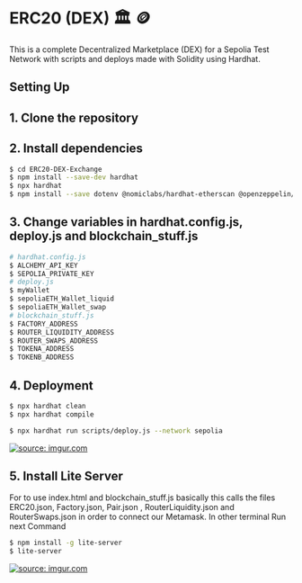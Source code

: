 # ERC20 (DEX) 🏛️ 🪙 

This is a complete Decentralized Marketplace (DEX) for a Sepolia Test Network  with scripts and deploys made with Solidity using Hardhat.

## Setting Up


## 1. Clone the repository

## 2. Install dependencies

```bash
$ cd ERC20-DEX-Exchange
$ npm install --save-dev hardhat
$ npx hardhat
$ npm install --save dotenv @nomiclabs/hardhat-etherscan @openzeppelin/contracts @nomicfoundation/hardhat-toolbox
```
## 3. Change variables in hardhat.config.js, deploy.js and blockchain_stuff.js

```bash
# hardhat.config.js
$ ALCHEMY_API_KEY
$ SEPOLIA_PRIVATE_KEY
# deploy.js
$ myWallet
$ sepoliaETH_Wallet_liquid
$ sepoliaETH_Wallet_swap
# blockchain_stuff.js
$ FACTORY_ADDRESS
$ ROUTER_LIQUIDITY_ADDRESS
$ ROUTER_SWAPS_ADDRESS
$ TOKENA_ADDRESS
$ TOKENB_ADDRESS

```

## 4. Deployment
```bash
$ npx hardhat clean
$ npx hardhat compile
```

``` bash
$ npx hardhat run scripts/deploy.js --network sepolia
```

<a href="https://imgur.com/3uQFfbn"><img src="https://i.imgur.com/3uQFfbn.gif" title="source: imgur.com" /></a>


## 5. Install Lite Server

 For to use index.html and blockchain_stuff.js basically this calls the files ERC20.json, Factory.json, Pair.json , RouterLiquidity.json and RouterSwaps.json in order to connect our Metamask. In other terminal Run next Command


``` bash
$ npm install -g lite-server
$ lite-server
```

<a href="https://imgur.com/7taYyBj"><img src="https://i.imgur.com/7taYyBj.gif" title="source: imgur.com" /></a>
